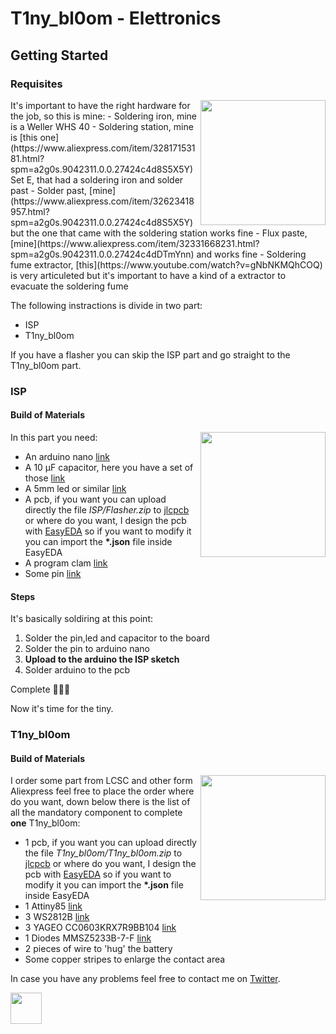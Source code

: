 # T1ny_bl0om - Elettronics

## Getting Started

### Requisites
<img align="right" width="200" height="200" src="https://github.com/Raffa2s/T1ny_bl0om/blob/T1ny_bl0om/master/Images/photo_2019-07-17_12-12-55.jpg">
It's important to have the right hardware for the job, so this is mine:
- Soldering iron, mine is a Weller WHS 40
- Soldering station, mine is [this one](https://www.aliexpress.com/item/32817153181.html?spm=a2g0s.9042311.0.0.27424c4d8S5X5Y) Set E, that had a soldering iron and solder past
- Solder past, [mine](https://www.aliexpress.com/item/32623418957.html?spm=a2g0s.9042311.0.0.27424c4d8S5X5Y) but the one that came with the soldering station works fine
- Flux paste, [mine](https://www.aliexpress.com/item/32331668231.html?spm=a2g0s.9042311.0.0.27424c4dDTmYnn) and works fine
- Soldering fume extractor, [this](https://www.youtube.com/watch?v=gNbNKMQhCOQ) is very articuleted but it's important to have a kind of a extractor to evacuate the soldering fume

The following instractions is divide in two part:
- ISP
- T1ny_bl0om

If you have a flasher you can skip the ISP part and go straight to the T1ny_bl0om part.

### ISP

#### Build of Materials
<img align="right" width="200" height="200" src="https://github.com/Raffa2s/T1ny_bl0om/blob/T1ny_bl0om/master/Images/photo_2019-07-18_10-05-11.jpg">In this part you need:
- An arduino nano [link](https://www.aliexpress.com/item/32341832857.html?spm=a2g0s.9042311.0.0.27424c4diAN1ap)
- A 10 μF capacitor, here you have a set of those [link](https://www.aliexpress.com/item/32866006892.html?spm=a2g0o.productlist.0.0.59a8181buVlWT5&algo_pvid=d772c5c8-fa64-40fe-81dd-571abab0b6f3&algo_expid=d772c5c8-fa64-40fe-81dd-571abab0b6f3-1&btsid=62429975-cd1c-4d59-b215-f225cd1a05c2&ws_ab_test=searchweb0_0%2Csearchweb201602_8%2Csearchweb201603_52)
- A 5mm led or similar [link](https://lcsc.com/product-detail/Light-Emitting-Diodes-LED_f5Short-legs-Round-with-edge-Super-bright-red-hair-red-Bagged-RHOS_C52721.html)
- A pcb, if you want you can upload directly the file *ISP/Flasher.zip* to [jlcpcb](https://jlcpcb.com/quote) or where do you want, I design the pcb with [EasyEDA](https://easyeda.com/) so if you want to modify it you can import the __*.json__ file inside EasyEDA
- A program clam [link](https://www.aliexpress.com/item/1902568501.html?spm=a2g0s.9042311.0.0.27424c4dFCbfAZ)
- Some pin [link](https://www.aliexpress.com/item/32933682566.html?spm=a2g0o.productlist.0.0.5861aafb0Lzcu7&algo_pvid=395d35a2-14b8-4aa8-b148-d58824a5238f&algo_expid=395d35a2-14b8-4aa8-b148-d58824a5238f-9&btsid=77c1d013-cb10-408f-9189-24a4d940a41c&ws_ab_test=searchweb0_0%2Csearchweb201602_8%2Csearchweb201603_52)

#### Steps
It's basically soldiring at this point:
1. Solder the pin,led and capacitor to the board
2. Solder the pin to arduino nano
3. **Upload to the arduino the ISP sketch**
4. Solder arduino to the pcb

Complete :tada::tada::tada:

Now it's time for the tiny.

### T1ny_bl0om

#### Build of Materials
<img align="right" width="200" height="200" src="https://github.com/Raffa2s/T1ny_bl0om/blob/T1ny_bl0om/master/Images/photo_2019-07-18_10-40-03.jpg">I order some part from LCSC and other form Aliexpress feel free to place the order where do you want, down below there is the list of all the mandatory component to complete **one** T1ny_bl0om:
- 1  pcb, if you want you can upload directly the file *T1ny_bl0om/T1ny_bl0om.zip* to [jlcpcb](https://jlcpcb.com/quote) or where do you want, I design the pcb with [EasyEDA](https://easyeda.com/) so if you want to modify it you can import the __*.json__ file inside EasyEDA
- 1 Attiny85 [link](https://lcsc.com/product-detail/FLASH_ATMEL_ATTINY85-20SU_ATTINY85-20SU_C89852.html)
- 3 WS2812B [link](https://www.aliexpress.com/item/32453497583.html?spm=a2g0s.9042311.0.0.27424c4d9DvwKP)
- 3 YAGEO CC0603KRX7R9BB104 [link](https://lcsc.com/product-detail/Multilayer-Ceramic-Capacitors-MLCC-SMD-SMT_100nF-104-10-50V_C14663.html)
- 1 Diodes MMSZ5233B-7-F [link](https://lcsc.com/product-detail/Zener-Diodes_DIODES_MMSZ5233B-7-F_MMSZ5233B-7-F_C151381.html)
- 2 pieces of wire to 'hug' the battery
- Some copper stripes to enlarge the contact area



In case you have any problems feel free to contact me on [Twitter](https://twitter.com/raffass).



<img src="https://github.com/Raffa2s/T1ny_bl0om/blob/T1ny_bl0om/master/Images/yop.gif" width="50">

